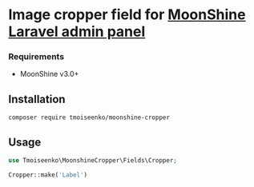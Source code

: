 # Image cropper field for [MoonShine Laravel admin panel](https://moonshine-laravel.com)

### Requirements

- MoonShine v3.0+

## Installation
```shell
composer require tmoiseenko/moonshine-cropper
```

## Usage
```php
use Tmoiseenko\MoonshineCropper\Fields\Cropper;

Cropper::make('Label')
```